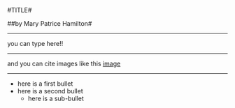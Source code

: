 #TITLE#

##by Mary Patrice Hamilton#

-----------

you can type here!!


------

and you can cite images like this
[image](url)

-----

- here is a first bullet
- here is a second bullet
     - here is a sub-bullet
